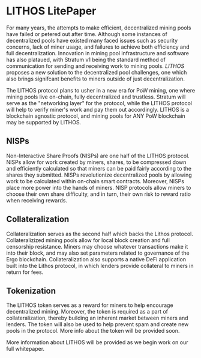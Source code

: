 # LITHOS LitePaper
For many years, the attempts to make efficient, decentralized mining pools have failed or petered out after time. Although some instances of decentralized pools have existed many faced issues such as security concerns, lack of miner usage, and failures to achieve both efficiency and full decentralization. Innovation in mining pool infrastructure and software has also plataued, with Stratum v1 being the standard method of communication for sending and receiving work to mining pools. *LITHOS* proposes a new solution to the decentralized pool challenges, one which also brings signifcant benefits to miners outside of just decentralization.


The LITHOS protocol plans to usher in a new era for PoW mining, one where mining pools live on-chain, fully decentralized and trustless. Stratum will serve as the "networking layer" for the protocol, while the LITHOS protocol will help to verify miner's work and pay them out accordingly. LITHOS is a blockchain agnostic protocol, and mining pools for ANY PoW blockchain may be supported by LITHOS. 

## NISPs
Non-Interactive Share Proofs (NISPs) are one half of the LITHOS protocol. NISPs allow for work created by miners, shares, to be compressed down and efficiently calculated so that miners can be paid fairly according to the shares they submitted. NISPs revolutionize decentralized pools by allowing work to be calculated within on-chain smart contracts. Moreover, NISPs place more power into the hands of miners. NISP protocols allow miners to choose their own share difficulty, and in turn, their own risk to reward ratio when receiving rewards.

## Collateralization
Collateralization serves as the second half which backs the Lithos protocol. Collateralizized mining pools allow for local block creation and full censorship resistance. Miners may choose whatever transactions make it into their block, and may also set parameters related to governance of the Ergo blockchain. Collateralization also supports a native DeFi application built into the Lithos protocol, in which lenders provide collateral to miners in return for fees.

## Tokenization
The LITHOS token serves as a reward for miners to help encourage decentralized mining. Moreover, the token is required as a part of collateralization, thereby building an inherent market between miners and lenders. The token will also be used to help prevent spam and create new pools in the protocol. More info about the token will be provided soon. 

More information about LITHOS will be provided as we begin work on our full whitepaper. 


